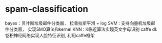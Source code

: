 # spam-classification

bayes：贝叶斯垃圾邮件分类器， 拉普拉斯平滑 + log
SVM :  支持向量机垃圾邮件分类器，  实现SMO算法和kernel
KNN :  K临近算法实现英文字母识别
caffe dl:  卷积神经网络实现人脸特征识别, 利用caffe框架
